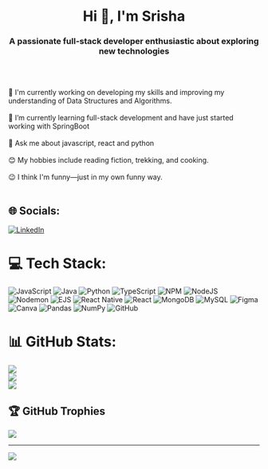 
<h1 align="center">Hi 👋, I'm Srisha</h1>
<h3 align="center">A passionate full-stack developer enthusiastic about exploring new technologies</h3>
<br>
<br>
<!-- <img src="Srisha_Profile.png"/> -->

🔭 I'm currently working on developing my skills and improving my understanding of Data Structures and Algorithms.<br><br>🌱 I’m currently learning full-stack development and have just started working with SpringBoot<br><br>💬 Ask me about javascript, react and python<br><br>😊 My hobbies include reading fiction, trekking, and cooking.<br><br>😉 I think I'm funny—just in my own funny way.<br><br>


## 🌐 Socials:
[![LinkedIn](https://img.shields.io/badge/LinkedIn-%230077B5.svg?logo=linkedin&logoColor=white)](https://linkedin.com/in/srisha15) 

# 💻 Tech Stack:
![JavaScript](https://img.shields.io/badge/javascript-%23323330.svg?style=flat-square&logo=javascript&logoColor=%23F7DF1E) ![Java](https://img.shields.io/badge/java-%23ED8B00.svg?style=flat-square&logo=openjdk&logoColor=white) ![Python](https://img.shields.io/badge/python-3670A0?style=flat-square&logo=python&logoColor=ffdd54) ![TypeScript](https://img.shields.io/badge/typescript-%23007ACC.svg?style=flat-square&logo=typescript&logoColor=white) ![NPM](https://img.shields.io/badge/NPM-%23CB3837.svg?style=flat-square&logo=npm&logoColor=white) ![NodeJS](https://img.shields.io/badge/node.js-6DA55F?style=flat-square&logo=node.js&logoColor=white) ![Nodemon](https://img.shields.io/badge/NODEMON-%23323330.svg?style=flat-square&logo=nodemon&logoColor=%BBDEAD) ![EJS](https://img.shields.io/badge/ejs-%23B4CA65.svg?style=flat-square&logo=ejs&logoColor=black) ![React Native](https://img.shields.io/badge/react_native-%2320232a.svg?style=flat-square&logo=react&logoColor=%2361DAFB) ![React](https://img.shields.io/badge/react-%2320232a.svg?style=flat-square&logo=react&logoColor=%2361DAFB) ![MongoDB](https://img.shields.io/badge/MongoDB-%234ea94b.svg?style=flat-square&logo=mongodb&logoColor=white) ![MySQL](https://img.shields.io/badge/mysql-4479A1.svg?style=flat-square&logo=mysql&logoColor=white) ![Figma](https://img.shields.io/badge/figma-%23F24E1E.svg?style=flat-square&logo=figma&logoColor=white) ![Canva](https://img.shields.io/badge/Canva-%2300C4CC.svg?style=flat-square&logo=Canva&logoColor=white) ![Pandas](https://img.shields.io/badge/pandas-%23150458.svg?style=flat-square&logo=pandas&logoColor=white) ![NumPy](https://img.shields.io/badge/numpy-%23013243.svg?style=flat-square&logo=numpy&logoColor=white) ![GitHub](https://img.shields.io/badge/github-%23121011.svg?style=flat-square&logo=github&logoColor=white)
# 📊 GitHub Stats:
![](https://github-readme-stats.vercel.app/api?username=Srisha15&theme=dark&hide_border=false&include_all_commits=false&count_private=false)<br/>
![](https://nirzak-streak-stats.vercel.app/?user=Srisha15&theme=dark&hide_border=false)<br/>
![](https://github-readme-stats.vercel.app/api/top-langs/?username=Srisha15&theme=dark&hide_border=false&include_all_commits=false&count_private=false&layout=compact)

## 🏆 GitHub Trophies
![](https://github-profile-trophy.vercel.app/?username=Srisha15&theme=radical&no-frame=false&no-bg=true&margin-w=4)

---
[![](https://visitcount.itsvg.in/api?id=Srisha15&icon=0&color=0)](https://visitcount.itsvg.in)
